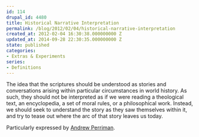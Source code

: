 ```yaml
---
id: 114
drupal_id: 4480
title: Historical Narrative Interpretation
permalink: /blog/2012/02/04/historical-narrative-interpretation
created_at: 2012-02-04 16:30:38.000000000 Z
updated_at: 2014-09-28 22:30:35.000000000 Z
state: published
categories:
- Extras & Experiments
series:
- Definitions
---
```

The idea that the scriptures should be understood as stories and conversations arising within particular circumstances in world history. As such, they should not be interpreted as if we were reading a theological text, an encyclopedia, a set of moral rules, or a philosophical work. Instead, we should seek to understand the story as they saw themselves within it, and try to tease out where the arc of that story leaves us today.

Particularly expressed by [Andrew Perriman](http://www.postost.net/).
